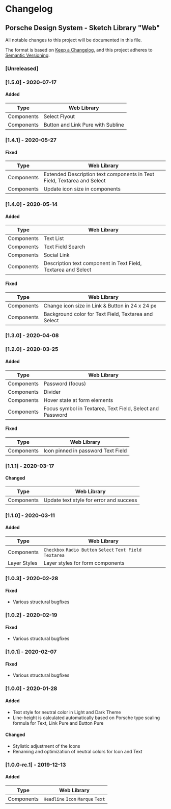 # Changelog

## Porsche Design System -  Sketch Library "Web"
All notable changes to this project will be documented in this file.

The format is based on [Keep a Changelog](https://keepachangelog.com/en/1.0.0/),
and this project adheres to [Semantic Versioning](https://semver.org/spec/v2.0.0.html).

### [Unreleased]

### [1.5.0] - 2020-07-17

#### Added
Type | Web Library | 
|---|---|
Components | Select Flyout | 
Components | Button and Link Pure with Subline | 

### [1.4.1] - 2020-05-27

#### Fixed

Type | Web Library |
|---|---|
Components | Extended Description text components in Text Field, Textarea and Select |
Components |  Update icon size in components |

### [1.4.0] - 2020-05-14

#### Added

Type | Web Library |
|---|---|
Components | Text List |
Components | Text Field Search |
Components | Social Link |
Components | Description text component in Text Field, Textarea and Select |

#### Fixed

Type | Web Library |
|---|---|
Components | Change icon size in Link & Button in 24 x 24 px  |
Components | Background color for Text Field, Textarea and Select  |

### [1.3.0] - 2020-04-08

### [1.2.0] - 2020-03-25

#### Added

Type | Web Library |
|---|---|
Components | Password (focus) |
Components | Divider |
Components | Hover state at form elements |
Components | Focus symbol in Textarea, Text Field, Select and Password |

#### Fixed

Type | Web Library |
|---|---|
Components | Icon pinned in password Text Field  |

### [1.1.1] - 2020-03-17

#### Changed

Type | Web Library |
|---|---|
Components | Update text style for error and success |

### [1.1.0] - 2020-03-11

#### Added

Type | Web Library |
|---|---|
Components | `Checkbox` `Radio Button` `Select` `Text Field` `Textarea` |
Layer Styles | Layer styles for form components |

### [1.0.3] - 2020-02-28

#### Fixed
- Various structural bugfixes 

### [1.0.2] - 2020-02-19

#### Fixed
- Various structural bugfixes 

### [1.0.1] - 2020-02-07

#### Fixed
- Various structural bugfixes 

### [1.0.0] - 2020-01-28

#### Added
- Text style for neutral color in Light and Dark Theme
- Line-height is calculated automatically based on Porsche type scaling formula for Text, Link Pure and Button Pure

#### Changed
- Stylistic adjustment of the Icons
- Renaming and optimization of neutral colors for Icon and Text

### [1.0.0-rc.1] - 2019-12-13

#### Added

Type | Web Library |
|---|---|
Components | `Headline`  `Icon` `Marque` `Text` |
